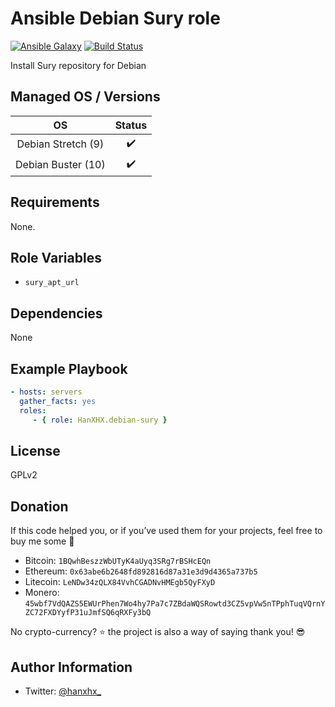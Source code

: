 Ansible Debian Sury role
========================

[![Ansible Galaxy](http://img.shields.io/badge/ansible--galaxy-HanXHX.debian--sury-blue.svg)](https://galaxy.ansible.com/HanXHX/debian-sury) [![Build Status](https://travis-ci.org/HanXHX/ansible-debian-sury.svg?branch=master)](https://travis-ci.org/HanXHX/ansible-debian-sury)

Install Sury repository for Debian


Managed OS / Versions
---------------------

|         OS            |       Status        |
|:---------------------:|:-------------------:|
| Debian Stretch (9)    | :heavy_check_mark:  |
| Debian Buster (10)    | :heavy_check_mark:  |


Requirements
------------

None.

Role Variables
--------------

- `sury_apt_url`

Dependencies
------------

None

Example Playbook
----------------

```yaml
- hosts: servers
  gather_facts: yes
  roles:
     - { role: HanXHX.debian-sury }
```

License
-------

GPLv2

Donation
--------

If this code helped you, or if you’ve used them for your projects, feel free to buy me some :beers:

- Bitcoin: `1BQwhBeszzWbUTyK4aUyq3SRg7rBSHcEQn`
- Ethereum: `0x63abe6b2648fd892816d87a31e3d9d4365a737b5`
- Litecoin: `LeNDw34zQLX84VvhCGADNvHMEgb5QyFXyD`
- Monero: `45wbf7VdQAZS5EWUrPhen7Wo4hy7Pa7c7ZBdaWQSRowtd3CZ5vpVw5nTPphTuqVQrnYZC72FXDYyfP31uJmfSQ6qRXFy3bQ`

No crypto-currency? :star: the project is also a way of saying thank you! :sunglasses:

Author Information
------------------

- Twitter: [@hanxhx_](https://twitter.com/hanxhx_)
